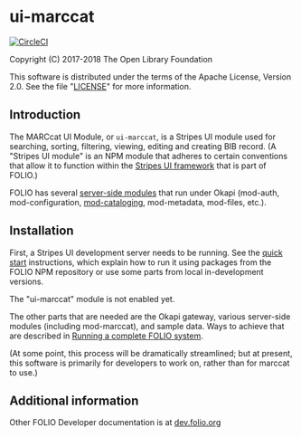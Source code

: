 # ui-marccat

[![CircleCI](https://circleci.com/gh/atcult/ui-marccat.svg?style=svg)](https://circleci.com/gh/atcult/ui-marccat)

Copyright (C) 2017-2018 The Open Library Foundation

This software is distributed under the terms of the Apache License,
Version 2.0. See the file "[LICENSE](LICENSE)" for more information.

## Introduction

The MARCcat UI Module, or `ui-marccat`, is a Stripes UI module used for searching, sorting, filtering, viewing, editing and creating BIB record. (A "Stripes UI module" is an NPM module that adheres to certain conventions that allow it to function within the [Stripes UI framework](https://github.com/folio-org/stripes-core/blob/master/README.md) that is part of FOLIO.)

FOLIO has several [server-side modules](http://dev.folio.org/source-code/#server-side) that run under Okapi (mod-auth, mod-configuration, [mod-cataloging](https://github.com/atcult/mod-cataloging), mod-metadata, mod-files, etc.).

## Installation

First, a Stripes UI development server needs to be running. See the [quick start](https://github.com/folio-org/stripes-core/blob/master/doc/quick-start.md) instructions, which explain how to run it using packages from the FOLIO NPM repository or use some parts from local in-development versions.

The "ui-marccat" module is not enabled yet.

The other parts that are needed are the Okapi gateway, various server-side modules (including mod-marccat), and sample data. Ways to achieve that are described in [Running a complete FOLIO system](https://github.com/folio-org/ui-okapi-console/blob/master/doc/running-a-complete-system.md).

(At some point, this process will be dramatically streamlined; but at present, this software is primarily for developers to work on, rather than for marccat to use.)

## Additional information

Other FOLIO Developer documentation is at [dev.folio.org](http://dev.folio.org/)
